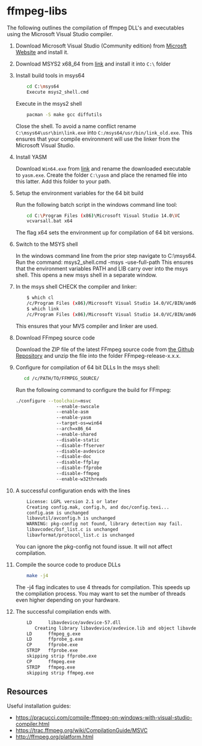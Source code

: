 # ffmpeg-libs
The following outlines the compilation of ffmpeg DLL's and executables using the
Microsoft Visual Studio compiler.

1. Download Microsoft Visual Studio (Community edition) from 
[Microsft Website](https://www.visualstudio.com/en-us/downloads/download-visual-studio-vs.aspx)
and install it.

2. Download MSYS2 x68_64 from [link](http://msys2.github.io/) and install it into `C:\` folder

3. Install build tools in msys64
    ```bash
        cd C:\msys64
        Execute msys2_shell.cmd
    ```
    Execute in the msys2 shell
    ```bash
        pacman -S make gcc diffutils
    ```
    Close the shell.
    To avoid a name conflict rename `C:\msys64\usr\bin\link.exe` into
    `C:/msys64/usr/bin/link_old.exe`. This ensures that your compile environment will 
    use the linker from the Microsoft Visual Studio.

4. Install YASM

    Download `Win64.exe` from [link](http://yasm.tortall.net/Download.html) and rename
    the downloaded executable to `yasm.exe`. Create the folder `C:\yasm` and place the renamed file into 
    this latter. Add this folder to your path.

5. Setup the environment variables for the 64 bit build
 
    Run the following batch script in the 
    windows command line tool:
    ```bash
        cd C:\Program Files (x86)\Microsoft Visual Studio 14.0\VC
        vcvarsall.bat x64
    ```
    The flag x64 sets the environment up for compilation of 64 bit versions.

6. Switch to the MSYS shell

    In the windows command line from the prior step navigate to C:\msys64.
    Run the command: msys2_shell.cmd -msys -use-full-path
    This ensures that the environment variables PATH and LIB carry over into the 
    msys shell. This opens a new msys shell in a separate window.

7. In the msys shell CHECK the compiler and linker:
    ```bash
        $ which cl
        /c/Program Files (x86)/Microsoft Visual Studio 14.0/VC/BIN/amd64/cl
        $ which link
        /c/Program Files (x86)/Microsoft Visual Studio 14.0/VC/BIN/amd64/link
    ```
    This ensures that your MVS compiler and linker are used.

8. Download FFmpeg source code

    Download the ZIP file of the latest FFmpeg source code 
    from [the Github Repository](https://github.com/FFmpeg/FFmpeg/releases)
    and unzip the file into the folder FFmpeg-release-x.x.x.

9. Configure for compilation of 64 bit DLLs
    In the msys shell: 
    ```bash
       cd /c/PATH/TO/FFMPEG_SOURCE/
    ``` 
    Run the following command to configure the build for FFmpeg:
    ```bash
    ./configure --toolchain=msvc 
                   --enable-swscale 
                   --enable-asm 
                   --enable-yasm 
                   --target-os=win64 
                   --arch=x86_64 
                   --enable-shared 
                   --disable-static 
                   --disable-ffserver 
                   --disable-avdevice 
                   --disable-doc 
                   --disable-ffplay 
                   --disable-ffprobe 
                   --disable-ffmpeg 
                   --enable-w32threads    
    ``` 
10. A successful configuration ends with the lines

    ```bash
        License: LGPL version 2.1 or later
        Creating config.mak, config.h, and doc/config.texi...
        config.asm is unchanged
        libavutil/avconfig.h is unchanged
        WARNING: pkg-config not found, library detection may fail.
        libavcodec/bsf_list.c is unchanged
        libavformat/protocol_list.c is unchanged
    ```

    You can ignore the pkg-config not found issue. It will not affect compilation.

11. Compile the source code to produce DLLs

    ```bash
        make -j4
    ```
    The -j4 flag indicates to use 4 threads for compilation. This 
    speeds up the compilation process. You may want to set the number 
    of threads even higher depending on your hardware.

12. The successful compilation ends with.

    ```bash
        LD      libavdevice/avdevice-57.dll
           Creating library libavdevice/avdevice.lib and object libavdevice/avdevice.exp
        LD      ffmpeg_g.exe
        LD      ffprobe_g.exe
        CP      ffprobe.exe
        STRIP   ffprobe.exe
        skipping strip ffprobe.exe
        CP      ffmpeg.exe
        STRIP   ffmpeg.exe
        skipping strip ffmpeg.exe
    ```

## Resources
Useful installation guides:
- https://pracucci.com/compile-ffmpeg-on-windows-with-visual-studio-compiler.html
- https://trac.ffmpeg.org/wiki/CompilationGuide/MSVC
- http://ffmpeg.org/platform.html
